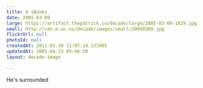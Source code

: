 ```yaml
---
title: 4 iBooks
date: 2005-03-09
large: https://artifact.thepatrick.io/decade/large/2005-03-09-1829.jpg
small: http://cdn.m.ac.nz/decade/images/small/20050309.jpg
flickrUrl: null
photoId: null
createdAt: 2011-01-30 11:07:18.133405
updatedAt: 2005-04-23 05:46:58
layout: decade-image

---
```

He's surrounded
